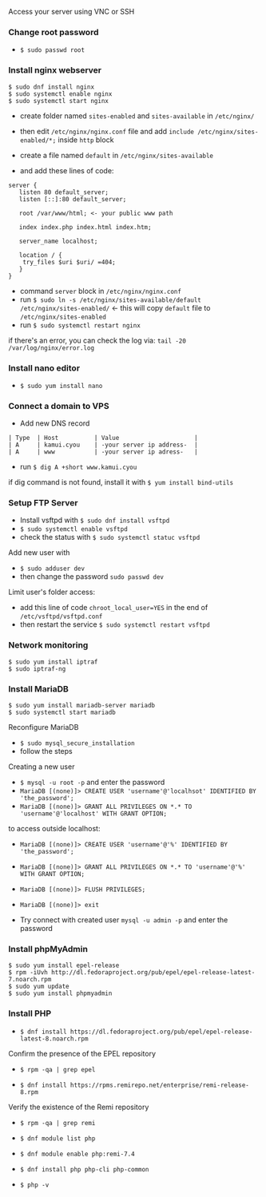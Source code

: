 Access your server using VNC or SSH

### Change root password

- `$ sudo passwd root`


### Install nginx webserver

```
$ sudo dnf install nginx
$ sudo systemctl enable nginx
$ sudo systemctl start nginx
```

- create folder named `sites-enabled` and `sites-available` in `/etc/nginx/`
- then edit `/etc/nginx/nginx.conf` file and add `include /etc/nginx/sites-enabled/*;` inside `http` block

- create a file named `default` in `/etc/nginx/sites-available`
- and add these lines of code:
```
server {
   listen 80 default_server;
   listen [::]:80 default_server;
   
   root /var/www/html; <- your public www path
   
   index index.php index.html index.htm;
   
   server_name localhost;
   
   location / {
    try_files $uri $uri/ =404;
   }
}
```
- command `server` block in `/etc/nginx/nginx.conf`
- run `$ sudo ln -s /etc/nginx/sites-available/default /etc/nginx/sites-enabled/` <- this will copy `default` file to `/etc/nginx/sites-enabled`
- run `$ sudo systemctl restart nginx`

if there's an error, you can check the log via: `tail -20 /var/log/nginx/error.log`


### Install nano editor

- `$ sudo yum install nano`


### Connect a domain to VPS

- Add new DNS record
```
| Type  | Host          | Value                     |
| A     | kamui.cyou    | -your server ip address-  |
| A     | www           | -your server ip adress-   |
```

- run `$ dig A +short www.kamui.cyou`

if dig command is not found, install it with `$ yum install bind-utils`


### Setup FTP Server

- Install vsftpd with `$ sudo dnf install vsftpd`
- `$ sudo systemctl enable vsftpd`
- check the status with `$ sudo systemctl statuc vsftpd`

Add new user with 
- `$ sudo adduser dev`
- then change the password `sudo passwd dev`

Limit user's folder access:
- add this line of code `chroot_local_user=YES` in the end of `/etc/vsftpd/vsftpd.conf`
- then restart the service `$ sudo systemctl restart vsftpd`


### Network monitoring

```
$ sudo yum install iptraf
$ sudo iptraf-ng
```


### Install MariaDB

```
$ sudo yum install mariadb-server mariadb
$ sudo systemctl start mariadb
```

Reconfigure MariaDB
- `$ sudo mysql_secure_installation`
- follow the steps

Creating a new user 
- `$ mysql -u root -p` and enter the password
- `MariaDB [(none)]> CREATE USER 'username'@'localhsot' IDENTIFIED BY 'the_password';`
- `MariaDB [(none)]> GRANT ALL PRIVILEGES ON *.* TO 'username'@'localhost' WITH GRANT OPTION;`

to access outside localhost:
- `MariaDB [(none)]> CREATE USER 'username'@'%' IDENTIFIED BY 'the_password';`
- `MariaDB [(none)]> GRANT ALL PRIVILEGES ON *.* TO 'username'@'%' WITH GRANT OPTION;`

- `MariaDB [(none)]> FLUSH PRIVILEGES;`
- `MariaDB [(none)]> exit`
- Try connect with created user `mysql -u admin -p` and enter the password


### Install phpMyAdmin

```
$ sudo yum install epel-release
$ rpm -iUvh http://dl.fedoraproject.org/pub/epel/epel-release-latest-7.noarch.rpm
$ sudo yum update
$ sudo yum install phpmyadmin
```

### Install PHP

- `$ dnf install https://dl.fedoraproject.org/pub/epel/epel-release-latest-8.noarch.rpm`

Confirm the presence of the EPEL repository
- `$ rpm -qa | grep epel`

- `$ dnf install https://rpms.remirepo.net/enterprise/remi-release-8.rpm`

Verify the existence of the Remi repository
- `$ rpm -qa | grep remi`

- `$ dnf module list php`
- `$ dnf module enable php:remi-7.4`
- `$ dnf install php php-cli php-common`
- `$ php -v`
